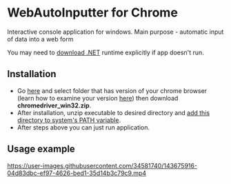 # WebAutoInputter for Chrome
Interactive console application for windows. Main purpose - automatic input of data into a web form

You may need to [download .NET](https://dotnet.microsoft.com/download/dotnet/thank-you/runtime-6.0.0-windows-x86-installer) runtime explicitly if app doesn't run.
## Installation
- Go [here](https://chromedriver.storage.googleapis.com/index.html) and select folder that has version of your chrome browser (learn how to examine your version [here](https://www.google.com/chrome/update/)) then download **chromedriver_win32.zip**.
- After installation, unzip executable to desired directory and [add this directory to system's PATH variable](https://www.architectryan.com/2018/03/17/add-to-the-path-on-windows-10/).
- After steps above you can just run application.

## Usage example
https://user-images.githubusercontent.com/34581740/143675916-04d83dbc-ef97-4626-bed1-35d14b3c79c9.mp4


